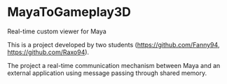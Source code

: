 # MayaToGameplay3D
Real-time custom viewer for Maya

This is a project developed by two students (https://github.com/Fanny94, https://github.com/Raxo94). 

The project a real-time communication mechanism between Maya and an external application using message passing through
shared memory.
